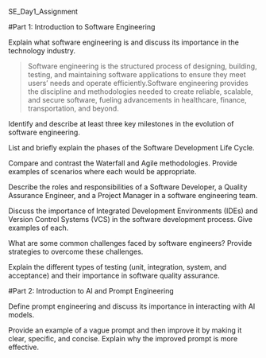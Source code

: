 SE_Day1_Assignment

#Part 1: Introduction to Software Engineering

Explain what software engineering is and discuss its importance in the technology industry. 
> Software engineering is the structured process of designing, building, testing, and maintaining software applications to ensure they meet users’ needs and operate efficiently.Software engineering provides the discipline and methodologies needed to create reliable, scalable, and secure software, fueling advancements in healthcare, finance, transportation, and beyond.

Identify and describe at least three key milestones in the evolution of software engineering.  

List and briefly explain the phases of the Software Development Life Cycle.

Compare and contrast the Waterfall and Agile methodologies. Provide examples of scenarios where each would be appropriate.

Describe the roles and responsibilities of a Software Developer, a Quality Assurance Engineer, and a Project Manager in a software engineering team.

Discuss the importance of Integrated Development Environments (IDEs) and Version Control Systems (VCS) in the software development process. Give examples of each.

What are some common challenges faced by software engineers? Provide strategies to overcome these challenges.

Explain the different types of testing (unit, integration, system, and acceptance) and their importance in software quality assurance.

#Part 2: Introduction to AI and Prompt Engineering

Define prompt engineering and discuss its importance in interacting with AI models.

Provide an example of a vague prompt and then improve it by making it clear, specific, and concise. Explain why the improved prompt is more effective.


